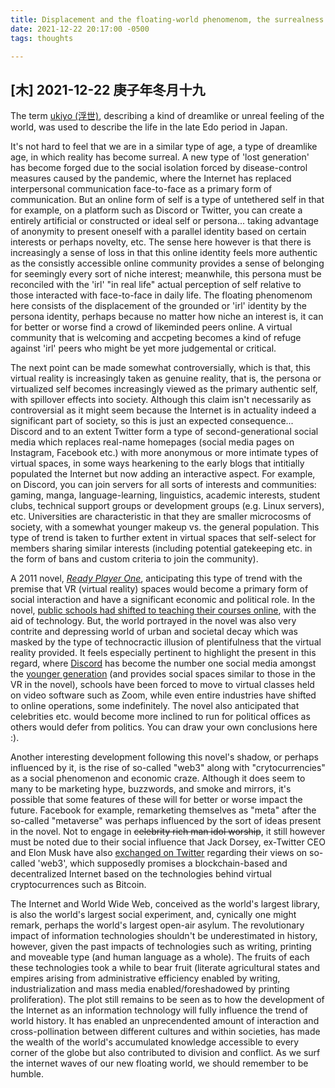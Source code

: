 ```yaml
---
title: Displacement and the floating-world phenomenom, the surrealness of reality
date: 2021-12-22 20:17:00 -0500
tags: thoughts

---
```


## [木] 2021-12-22 庚子年冬月十九

The term [ukiyo (浮世)](https://en.wikipedia.org/wiki/Ukiyo), describing a kind of dreamlike or unreal feeling of the world, was used to describe the life in the late Edo period in Japan.
<!-- 曾經有「浮世」所詞，指一種浮沉世界、飄揚如夢，話說是描寫著日本江戶時代晚年一種時代文化及史觀。 --><!-- 大唐盛年時， -->

It's not hard to feel that we are in a similar type of age, a type of dreamlike age, in which reality has become surreal. A new type of 'lost generation' has become forged due to the social isolation forced by disease-control measures caused by the pandemic, where the Internet has replaced interpersonal communication face-to-face as a primary form of communication. But an online form of self is a type of untethered self in that for example, on a platform such as Discord or Twitter, you can create a entirely artificial or constructed or ideal self or persona... taking advantage of anonymity to present oneself with a parallel identity based on certain interests or perhaps novelty, etc. The sense here however is that there is increasingly a sense of loss in that this online identity feels more authentic as the consistly accessible online community provides a sense of belonging for seemingly every sort of niche interest; meanwhile, this persona must be reconciled with the 'irl' "in real life" actual perception of self relative to those interacted with face-to-face in daily life. The floating phenomenom here consists of the displacement of the grounded or 'irl' identity by the persona identity, perhaps because no matter how niche an interest is, it can for better or worse find a crowd of likeminded peers online. A virtual community that is welcoming and accpeting becomes a kind of refuge against 'irl' peers who might be yet more judgemental or critical.

The next point can be made somewhat controversially, which is that, this virtual reality is increasingly taken as genuine reality, that is, the persona or virtualized self becomes increasingly viewed as the primary authentic self, with spillover effects into society. Although this claim isn't necessarily as controversial as it might seem because the Internet is in actuality indeed a significant part of society, so this is just an expected consequence... Discord and to an extent Twitter form a type of second-generational social media which replaces real-name homepages (social media pages on Instagram, Facebook etc.) with more anonymous or more intimate types of virtual spaces, in some ways hearkening to the early blogs that intitially populated the Internet but now adding an interactive aspect. For example, on Discord, you can join servers for all sorts of interests and communities: gaming, manga, language-learning, linguistics, academic interests, student clubs, technical support groups or development groups (e.g. Linux servers), etc. Universities are characteristic in that they are smaller microcosms of society, with a somewhat younger makeup vs. the general population. This type of trend is taken to further extent in virtual spaces that self-select for members sharing similar interests (including potential gatekeeping etc. in the form of bans and custom criteria to join the community). 

A 2011 novel, [*Ready Player One*](https://www.goodreads.com/book/show/9969571-ready-player-one), anticipating this type of trend with the premise that VR (virtual reality) spaces would become a primary form of social interaction and have a significant economic and political role. In the novel, [public schools had shifted to teaching their courses online](https://readyplayerone.fandom.com/wiki/Ludus), with the aid of technology. But, the world portrayed in the novel was also very contrite and depressing world of urban and societal decay which was masked by the type of technocractic illusion of plentifulness that the virtual reality provided. It feels especially pertinent to highlight the present in this regard, where [Discord](https://www.cnbc.com/2021/05/08/what-is-discord-chat-service-fosters-community-expands-beyond-gaming.html) has become the number one social media amongst the [younger generation](https://www.urbandictionary.com/define.php?term=Zoomer) (and provides social spaces similar to those in the VR in the novel), schools have been forced to move to virtual classes held on video software such as Zoom, while even entire industries have shifted to online operations, some indefinitely. The novel also anticipated that celebrities etc. would become more inclined to run for political offices as others would defer from politics. You can draw your own conclusions here :). 
<!-- There are also new types of entertainment that are more popular, such as streaming, vtubers,  -->

Another interesting development following this novel's shadow, or perhaps influenced by it, is the rise of so-called "web3" along with "crytocurrencies" as a social phenomenon and economic craze. Although it does seem to many to be marketing hype, buzzwords, and smoke and mirrors, it's possible that some features of these will for better or worse impact the future. Facebook for example, remarketing themselves as "meta" after the so-called "metaverse" was perhaps influenced by the sort of ideas present in the novel. Not to engage in ~~celebrity rich man idol worship~~, it still however must be noted due to their social influence that Jack Dorsey, ex-Twitter CEO and Elon Musk have also [exchanged on Twitter](https://www.reuters.com/markets/us/has-anyone-seen-web3-musk-dorsey-mock-techs-latest-buzzword-2021-12-21/) regarding their views on so-called 'web3', which supposedly promises a blockchain-based and decentralized Internet based on the technologies behind virtual cryptocurrences such as Bitcoin.  

The Internet and World Wide Web, conceived as the world's largest library, is also the world's largest social experiment, and, cynically one might remark, perhaps the world's largest open-air asylum. The revolutionary impact of information technologies shouldn't be underestimated in history, however, given the past impacts of technologies such as writing, printing and moveable type (and human language as a whole). The fruits of each these technologies took a while to bear fruit (literate agricultural states and empires arising from administrative efficiency enabled by writing, industrialization and mass media enabled/foreshadowed by printing proliferation). The plot still remains to be seen as to how the development of the Internet as an information technology will fully influence the trend of world history. It has enabled an unprecendented amount of interaction and cross-pollination between different cultures and within societies, has made the wealth of the world's accumulated knowledge accessible to every corner of the globe but also contributed to division and conflict. As we surf the internet waves of our new floating world, we should remember to be humble.
